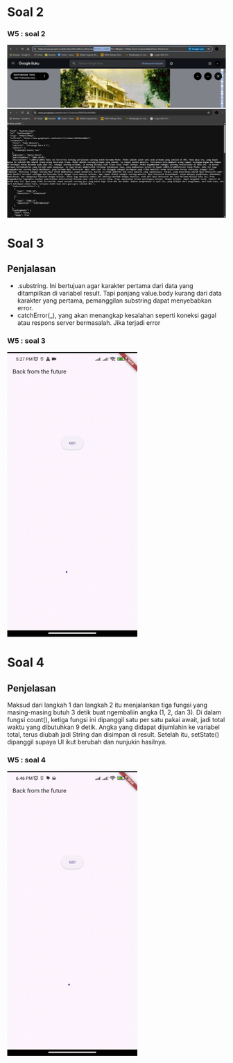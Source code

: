 # Soal 2
### W5 : soal 2
<img src="https://github.com/AgungRizkiSaputra/Books/blob/main/images/soal2.1.jpg"  width="900px">
<img src="https://github.com/AgungRizkiSaputra/Books/blob/main/images/soal2.2.jpg"  width="900px">

# Soal 3

## Penjalasan
- .substring. Ini bertujuan agar karakter pertama dari data yang ditampilkan di variabel result. Tapi panjang value.body kurang dari data karakter yang pertama, pemanggilan substring dapat menyebabkan error. 
- catchError(_), yang akan menangkap kesalahan seperti koneksi gagal atau respons server bermasalah. Jika terjadi error

### W5 : soal 3
<img src="https://github.com/AgungRizkiSaputra/Books/blob/main/images/GIFsoal3.gif"  width="300px">

# Soal 4

## Penjelasan
Maksud dari langkah 1 dan langkah 2 itu menjalankan tiga fungsi yang masing-masing butuh 3 detik buat ngembaliin angka (1, 2, dan 3). Di dalam fungsi count(), ketiga fungsi ini dipanggil satu per satu pakai await, jadi total waktu yang dibutuhkan 9 detik. Angka yang didapat dijumlahin ke variabel total, terus diubah jadi String dan disimpan di result. Setelah itu, setState() dipanggil supaya UI ikut berubah dan nunjukin hasilnya.

### W5 : soal 4
<img src="https://github.com/AgungRizkiSaputra/Books/blob/main/images/GIFsoal4.gif"  width="300px">
